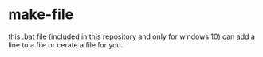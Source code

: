 # make-file

this .bat file (included in this repository and only for windows 10) can add a line to a file or cerate a file for you.
